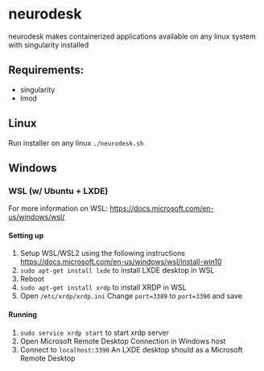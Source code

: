 # neurodesk
neurodesk makes containerized applications available on any linux system with singularity installed

## Requirements:
- singularity 
- lmod


## Linux 
Run installer on any linux
`./neurodesk.sh`

## Windows

### WSL (w/ Ubuntu + LXDE)
For more information on WSL: https://docs.microsoft.com/en-us/windows/wsl/  

#### Setting up
1. Setup WSL/WSL2 using the following instructions  
https://docs.microsoft.com/en-us/windows/wsl/install-win10
2. `sudo apt-get install lxde` to install LXDE desktop in WSL
3. Reboot
4. `sudo apt-get install xrdp` to install XRDP in WSL
5. Open `/etc/xrdp/xrdp.ini`
Change `port=3389` to `port=3390` and save

#### Running
1. `sudo service xrdp start` to start xrdp server
2. Open Microsoft Remote Desktop Connection in Windows host
3. Connect to `localhost:3390`
An LXDE desktop should as a Microsoft Remote Desktop  
